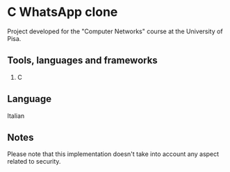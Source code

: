 # C WhatsApp clone

Project developed for the "Computer Networks" course at the University of Pisa.

## Tools, languages and frameworks

1) C

## Language
Italian

## Notes
Please note that this implementation doesn't take into account any aspect related to security.
